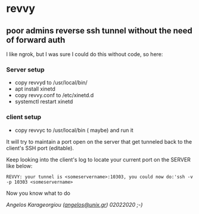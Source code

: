 # revvy
## poor admins reverse ssh tunnel without the need of forward auth

I like ngrok, but I was sure I could do this without code, so here:

### Server setup

* copy revvyd to /usr/local/bin/
* apt install xinetd
* copy revvy.conf to /etc/xinetd.d
* systemctl restart xinetd

### client setup
* copy revvyc to /usr/local/bin ( maybe) and run it

It will try to maintain a port open on the server that get tunneled back to the client's SSH port (editable).

Keep looking into the client's log to locate your current port on the SERVER like below:
```
REVVY: your tunnel is <someservername>:10303, you could now do:'ssh -v -p 10303 <someservername>
``` 
Now you know what to do 

*Angelos Karageorgiou (angelos@unix.gr) 02022020 ;-)*

